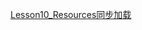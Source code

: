[Lesson10_Resources同步加载](file:///D:/Obsidian%20Unity/Unity/Unity%E5%9B%9B%E9%83%A8%E6%9B%B2/Assets/Scripts/Unity%E5%9F%BA%E7%A1%80/Resource%E8%B5%84%E6%BA%90%E5%8A%A8%E6%80%81%E5%8A%A0%E8%BD%BD/Lesson10_Resources%E5%90%8C%E6%AD%A5%E5%8A%A0%E8%BD%BD.cs)